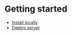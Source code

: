# Getting started

-   [Install locally](https://github.com/guandjoy/Redfish/blob/master/docs/01-Install%20locally.md)
-   [Deploy server](https://github.com/guandjoy/Redfish/blob/master/docs/02-Deploy%20server.md)
